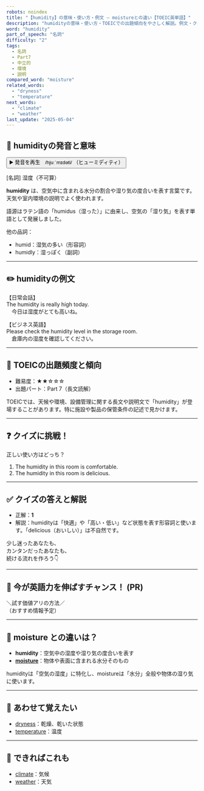 ```yaml
---
robots: noindex
title: "【humidity】の意味・使い方・例文 ― moistureとの違い【TOEIC英単語】"
description: "humidityの意味・使い方・TOEICでの出題傾向をやさしく解説。例文・クイズ付きでmoistureとの違いもわかりやすく学べます。"
word: "humidity"
part_of_speech: "名詞"
difficulty: "2"
tags:
  - 名詞
  - Part7
  - 中立的
  - 環境
  - 説明
compared_word: "moisture"
related_words:
  - "dryness"
  - "temperature"
next_words:
  - "climate"
  - "weather"
last_update: "2025-05-04"
---
```


## 🔰 humidityの発音と意味

<button class="play-audio" onclick="playTTS('humidity')">
  <span class="play-audio-main">
    ▶️ 発音を再生　/hjuːˈmɪdəti/
  </span>
  <span class="play-audio-sub">
    （ヒューミディティ）
  </span>
</button>

[名詞] 湿度（不可算）

**humidity** は、空気中に含まれる水分の割合や湿り気の度合いを表す言葉です。天気や室内環境の説明でよく使われます。

語源はラテン語の「humidus（湿った）」に由来し、空気の「湿り気」を表す単語として発展しました。

他の品詞：  
- humid：湿気の多い（形容詞）
- humidly：湿っぽく（副詞）

---

## ✏️ humidityの例文

【日常会話】  
The humidity is really high today.  
　今日は湿度がとても高いね。

【ビジネス英語】  
Please check the humidity level in the storage room.  
　倉庫内の湿度を確認してください。

---

## 🎯 TOEICの出題頻度と傾向

- 難易度：★★☆☆☆
- 出題パート：Part 7（長文読解）

TOEICでは、天候や環境、設備管理に関する長文や説明文で「humidity」が登場することがあります。特に施設や製品の保管条件の記述で見かけます。

---

## ❓ クイズに挑戦！

正しい使い方はどっち？

1. The humidity in this room is comfortable.  
2. The humidity in this room is delicious.

---

## ✅ クイズの答えと解説

- 正解：**1**
- 解説：humidityは「快適」や「高い・低い」など状態を表す形容詞と使います。「delicious（おいしい）」は不自然です。

少し迷ったあなたも、  
カンタンだったあなたも、  
続ける流れを作ろう👇️

---

## 🚀 今が英語力を伸ばすチャンス！ (PR)

<div class="info-center">
＼試す価値アリの方法／<br>  
（おすすめ情報予定）
</div>

---

## 🤔  moisture との違いは？

- **humidity**：空気中の湿度や湿り気の度合いを表す
- **[moisture](/word/moisture/)**：物体や表面に含まれる水分そのもの

humidityは「空気の湿度」に特化し、moistureは「水分」全般や物体の湿り気に使います。

---

## 🧩 あわせて覚えたい

- [dryness](/word/dryness/)：乾燥、乾いた状態
- [temperature](/word/temperature/)：温度

---

## 📖 できればこれも

- [climate](/word/climate/)：気候
- [weather](/word/weather/)：天気

<!-- cvid: aid26_bid19 -->
